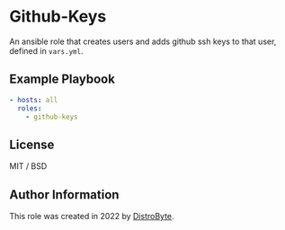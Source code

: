 # Github-Keys

An ansible role that creates users and adds github ssh keys to that user, defined in `vars.yml`.

## Example Playbook

```yaml
- hosts: all
  roles:
    - github-keys
```

## License

MIT / BSD

## Author Information

This role was created in 2022 by [DistroByte](https://github.com/DistroByte).
